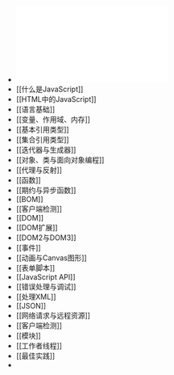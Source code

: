 - ![JavaScript高级程序设计(第4版).pdf](../assets/JavaScript高级程序设计(第4版)_1672654511256_0.pdf)
- [[什么是JavaScript]]
- [[HTML中的JavaScript]]
- [[语言基础]]
- [[变量、作用域、内存]]
- [[基本引用类型]]
- [[集合引用类型]]
- [[迭代器与生成器]]
- [[对象、类与面向对象编程]]
- [[代理与反射]]
- [[函数]]
- [[期约与异步函数]]
- [[BOM]]
- [[客户端检测]]
- [[DOM]]
- [[DOM扩展]]
- [[DOM2与DOM3]]
- [[事件]]
- [[动画与Canvas图形]]
- [[表单脚本]]
- [[JavaScript API]]
- [[错误处理与调试]]
- [[处理XML]]
- [[JSON]]
- [[网络请求与远程资源]]
- [[客户端检测]]
- [[模块]]
- [[工作者线程]]
- [[最佳实践]]
-